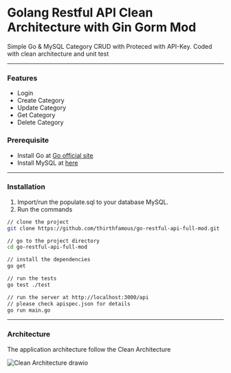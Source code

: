 # Golang Restful API Clean Architecture with Gin Gorm Mod

Simple Go & MySQL Category CRUD with Proteced with API-Key. Coded with clean architecture and unit test

---

### Features
* Login
* Create Category
* Update Category
* Get Category
* Delete Category

### Prerequisite
* Install Go at [Go official site](https://go.dev/dl/)
* Install MySQL at [here](https://dev.mysql.com/downloads/installer/)

---

### Installation
1. Import/run the populate.sql to your database MySQL.
2. Run the commands 
```sh
// clone the project
git clone https://github.com/thirthfamous/go-restful-api-full-mod.git

// go to the project directory
cd go-restful-api-full-mod

// install the dependencies
go get

// run the tests
go test ./test

// run the server at http://localhost:3000/api
// please check apispec.json for details
go run main.go
```

---

### Architecture
The application architecture follow the Clean Architecture

![Clean Architecture drawio](https://user-images.githubusercontent.com/30696403/167250776-f2cda279-12d7-4132-8565-88f45f124d94.png)
